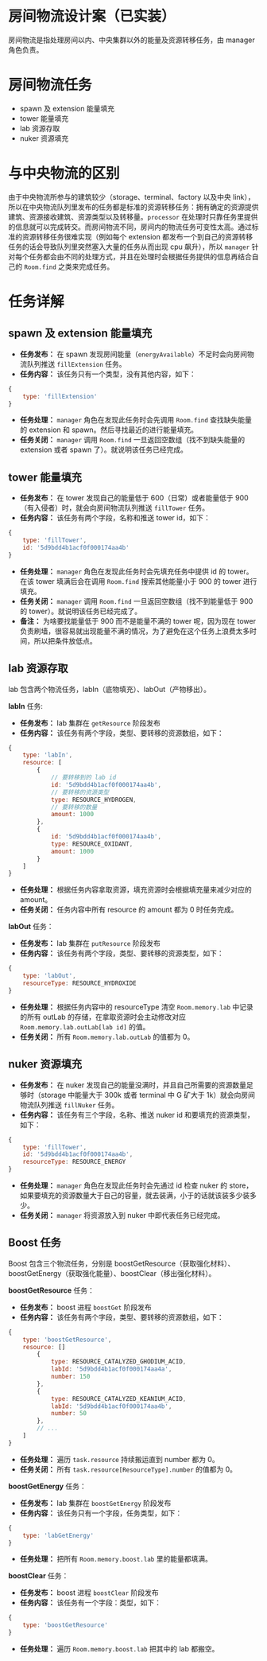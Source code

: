 # 房间物流设计案（已实装）

房间物流是指处理房间以内、中央集群以外的能量及资源转移任务，由 manager 角色负责。

# 房间物流任务

- spawn 及 extension 能量填充
- tower 能量填充
- lab 资源存取
- nuker 资源填充

# 与中央物流的区别

由于中央物流所参与的建筑较少（storage、terminal、factory 以及中央 link），所以在中央物流队列里发布的任务都是标准的资源转移任务：拥有确定的资源提供建筑、资源接收建筑、资源类型以及转移量。`processor` 在处理时只靠任务里提供的信息就可以完成转交。而房间物流不同，房间内的物流任务可变性太高。通过标准的资源转移任务很难实现（例如每个 extension 都发布一个到自己的资源转移任务的话会导致队列里突然塞入大量的任务从而出现 cpu 飙升），所以 `manager` 针对每个任务都会由不同的处理方式，并且在处理时会根据任务提供的信息再结合自己的 `Room.find` 之类来完成任务。 

# 任务详解

## spawn 及 extension 能量填充

- **任务发布：** 在 spawn 发现房间能量（`energyAvailable`）不足时会向房间物流队列推送 `fillExtension` 任务。
- **任务内容：** 该任务只有一个类型，没有其他内容，如下：

```js
{
    type: 'fillExtension'
}
```

- **任务处理：** `manager` 角色在发现此任务时会先调用 `Room.find` 查找缺失能量的 extension 和 spawn。然后寻找最近的进行能量填充。
- **任务关闭：** `manager` 调用 `Room.find` 一旦返回空数组（找不到缺失能量的 extension 或者 spawn 了）。就说明该任务已经完成。

## tower 能量填充

- **任务发布：** 在 tower 发现自己的能量低于 600（日常）或者能量低于 900（有入侵者）时，就会向房间物流队列推送 `fillTower` 任务。
- **任务内容：** 该任务有两个字段，名称和推送 tower id，如下：

```js
{
    type: 'fillTower',
    id: '5d9bdd4b1acf0f000174aa4b'
}
```

- **任务处理：** `manager` 角色在发现此任务时会先填充任务中提供 id 的 tower。在该 tower 填满后会在调用 `Room.find` 搜索其他能量小于 900 的 tower 进行填充。
- **任务关闭：** `manager` 调用 `Room.find` 一旦返回空数组（找不到能量低于 900 的 tower）。就说明该任务已经完成了。
- **备注：** 为啥要找能量低于 900 而不是能量不满的 tower 呢，因为现在 tower 负责刷墙，很容易就出现能量不满的情况，为了避免在这个任务上浪费太多时间，所以把条件放低点。

## lab 资源存取

lab 包含两个物流任务，labIn（底物填充）、labOut（产物移出）。

**labIn** 任务:

- **任务发布：** lab 集群在 `getResource` 阶段发布
- **任务内容：** 该任务有两个字段，类型、要转移的资源数组，如下：

```js
{
    type: 'labIn',
    resource: [
        {
            // 要转移到的 lab id
            id: '5d9bdd4b1acf0f000174aa4b',
            // 要转移的资源类型
            type: RESOURCE_HYDROGEN,
            // 要转移的数量
            amount: 1000
        },
        {
            id: '5d9bdd4b1acf0f000174aa4b',
            type: RESOURCE_OXIDANT,
            amount: 1000
        }
    ]
}
```

- **任务处理：** 根据任务内容拿取资源，填充资源时会根据填充量来减少对应的 amount。
- **任务关闭：** 任务内容中所有 resource 的 amount 都为 0 时任务完成。

**labOut** 任务：

- **任务发布：** lab 集群在 `putResource` 阶段发布
- **任务内容：** 该任务有两个字段，类型、要转移的资源类型，如下：

```js
{
    type: 'labOut',
    resourceType: RESOURCE_HYDROXIDE
}
```

- **任务处理：** 根据任务内容中的 resourceType 清空 `Room.memory.lab` 中记录的所有 outLab 的存储，在拿取资源时会主动修改对应 `Room.memory.lab.outLab[lab id]` 的值。
- **任务关闭：** 所有 `Room.memory.lab.outLab` 的值都为 0。

## nuker 资源填充

- **任务发布：** 在 nuker 发现自己的能量没满时，并且自己所需要的资源数量足够时（storage 中能量大于 300k 或者 terminal 中 G 矿大于 1k）就会向房间物流队列推送 `fillNuker` 任务。
- **任务内容：** 该任务有三个字段，名称、推送 nuker id 和要填充的资源类型，如下：

```js
{
    type: 'fillTower',
    id: '5d9bdd4b1acf0f000174aa4b',
    resourceType: RESOURCE_ENERGY
}
```

- **任务处理：** `manager` 角色在发现此任务时会先通过 id 检查 nuker 的 store，如果要填充的资源数量大于自己的容量，就去装满，小于的话就该装多少装多少。
- **任务关闭：** `manager` 将资源放入到 nuker 中即代表任务已经完成。

## Boost 任务

Boost 包含三个物流任务，分别是 boostGetResource（获取强化材料）、boostGetEnergy（获取强化能量）、boostClear（移出强化材料）。

**boostGetResource** 任务：

- **任务发布：** boost 进程 `boostGet` 阶段发布
- **任务内容：** 该任务有两个字段，类型、要转移的资源数组，如下：

```js
{
    type: 'boostGetResource',
    resource: []
        {
            type: RESOURCE_CATALYZED_GHODIUM_ACID,
            labId: '5d9bdd4b1acf0f000174aa4a',
            number: 150
        },
        {
            type: RESOURCE_CATALYZED_KEANIUM_ACID,
            labId: '5d9bdd4b1acf0f000174aa4b',
            number: 50
        },
        // ...
    ]
}
```

- **任务处理：** 遍历 `task.resource` 持续搬运直到 number 都为 0。
- **任务关闭：** 所有 `task.resource[ResourceType].number` 的值都为 0。

**boostGetEnergy** 任务：

- **任务发布：** lab 集群在 `boostGetEnergy` 阶段发布
- **任务内容：** 该任务只有一个字段，任务类型，如下：

```js
{
    type: 'labGetEnergy'
}
```

- **任务处理：** 把所有 `Room.memory.boost.lab` 里的能量都填满。

**boostClear** 任务：

- **任务发布：** boost 进程 `boostClear` 阶段发布
- **任务内容：** 该任务有一个字段：类型，如下：

```js
{
    type: 'boostGetResource'
}
```

- **任务处理：** 遍历 `Room.memory.boost.lab` 把其中的 lab 都搬空。